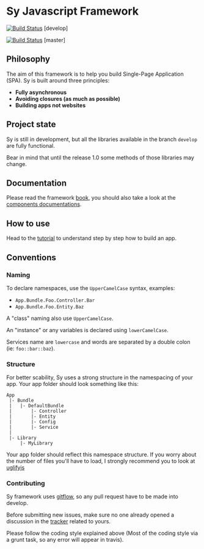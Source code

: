 Sy Javascript Framework
=======================

[![Build Status](https://travis-ci.org/Baptouuuu/Sy.png?branch=develop)](https://travis-ci.org/Baptouuuu/Sy) [develop]

[![Build Status](https://travis-ci.org/Baptouuuu/Sy.png?branch=master)](https://travis-ci.org/Baptouuuu/Sy) [master]

## Philosophy

The aim of this framework is to help you build Single-Page Application (SPA). Sy is built around three principles:

- **Fully asynchronous**
- **Avoiding closures (as much as possible)**
- **Building apps not websites**

## Project state

Sy is still in development, but all the libraries available in the branch `develop` are fully functional.

Bear in mind that until the release 1.0 some methods of those libraries may change.

## Documentation

Please read the framework [book](docs/book/), you should also take a look at the [components documentations](docs/README.md).

## How to use

Head to the [tutorial](docs/tutorial/README.md) to understand step by step how to build an app.

## Conventions

### Naming

To declare namespaces, use the `UpperCamelCase` syntax, examples:

- `App.Bundle.Foo.Controller.Bar`
- `App.Bundle.Foo.Entity.Baz`

A "class" naming also use `UpperCamelCase`.

An "instance" or any variables is declared using `lowerCamelCase`.

Services name are `lowercase` and words are separated by a double colon (ie: `foo::bar::baz`).

### Structure

For better scability, Sy uses a strong structure in the namespacing of your app. Your app folder should look something like this:

```
App
 |- Bundle
 |	 |- DefaultBundle
 |	 	 |- Controller
 |	 	 |- Entity
 | 	 	 |- Config
 |	 	 |- Service
 |
 |- Library
 	 |- MyLibrary
```

Your app folder should reflect this namespace structure. If you worry about the number of files you'll have to load, I strongly recommend you to look at [uglifyjs](https://github.com/mishoo/UglifyJS2)

### Contributing

Sy framework uses [gitflow](http://nvie.com/posts/a-successful-git-branching-model/), so any pull request have to be made into develop.

Before submitting new issues, make sure no one already opened a discussion in the [tracker](https://github.com/baptouuuu/sy/issues) related to yours.

Please follow the coding style explained above (Most of the coding style via a grunt task, so any error will appear in travis).
